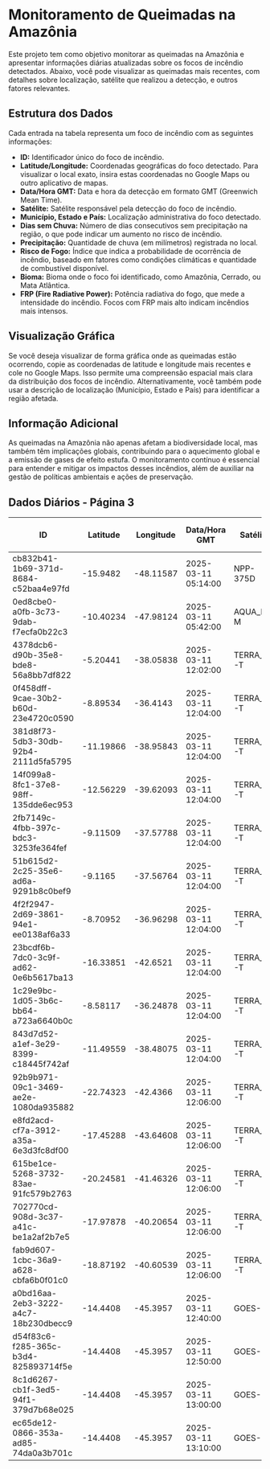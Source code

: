 # Monitoramento de Queimadas na Amazônia

Este projeto tem como objetivo monitorar as queimadas na Amazônia e apresentar informações diárias atualizadas sobre os focos de incêndio detectados. Abaixo, você pode visualizar as queimadas mais recentes, com detalhes sobre localização, satélite que realizou a detecção, e outros fatores relevantes.

## Estrutura dos Dados

Cada entrada na tabela representa um foco de incêndio com as seguintes informações:

- **ID:** Identificador único do foco de incêndio.
- **Latitude/Longitude:** Coordenadas geográficas do foco detectado. Para visualizar o local exato, insira estas coordenadas no Google Maps ou outro aplicativo de mapas.
- **Data/Hora GMT:** Data e hora da detecção em formato GMT (Greenwich Mean Time).
- **Satélite:** Satélite responsável pela detecção do foco de incêndio.
- **Município, Estado e País:** Localização administrativa do foco detectado.
- **Dias sem Chuva:** Número de dias consecutivos sem precipitação na região, o que pode indicar um aumento no risco de incêndio.
- **Precipitação:** Quantidade de chuva (em milímetros) registrada no local.
- **Risco de Fogo:** Índice que indica a probabilidade de ocorrência de incêndio, baseado em fatores como condições climáticas e quantidade de combustível disponível.
- **Bioma:** Bioma onde o foco foi identificado, como Amazônia, Cerrado, ou Mata Atlântica.
- **FRP (Fire Radiative Power):** Potência radiativa do fogo, que mede a intensidade do incêndio. Focos com FRP mais alto indicam incêndios mais intensos.

## Visualização Gráfica

Se você deseja visualizar de forma gráfica onde as queimadas estão ocorrendo, copie as coordenadas de latitude e longitude mais recentes e cole no Google Maps. Isso permite uma compreensão espacial mais clara da distribuição dos focos de incêndio. Alternativamente, você também pode usar a descrição de localização (Município, Estado e País) para identificar a região afetada.

## Informação Adicional

As queimadas na Amazônia não apenas afetam a biodiversidade local, mas também têm implicações globais, contribuindo para o aquecimento global e a emissão de gases de efeito estufa. O monitoramento contínuo é essencial para entender e mitigar os impactos desses incêndios, além de auxiliar na gestão de políticas ambientais e ações de preservação.

## Dados Diários - Página 3

| ID | Latitude | Longitude | Data/Hora GMT | Satélite | Município | Estado | País | Município ID | Estado ID | País ID | Dias sem Chuva | Precipitação | Risco de Fogo | Bioma | FRP |
|----|----------|-----------|---------------|----------|-----------|--------|------|--------------|-----------|---------|----------------|--------------|----------------|-------|-----|
| cb832b41-1b69-371d-8684-c52baa4e97fd | -15.9482 | -48.11587 | 2025-03-11 05:14:00 | NPP-375D | BRASÍLIA | DISTRITO FEDERAL | Brasil | 5300108 | 53 | 33 | nan | nan | nan | Cerrado | 1.9 |
| 0ed8cbe0-a0fb-3c73-9dab-f7ecfa0b22c3 | -10.40234 | -47.98124 | 2025-03-11 05:42:00 | AQUA_M-M | MONTE DO CARMO | TOCANTINS | Brasil | 1713601 | 17 | 33 | nan | nan | nan | Cerrado | 7.3 |
| 4378dcb6-d90b-35e8-bde8-56a8bb7df822 | -5.20441 | -38.05838 | 2025-03-11 12:02:00 | TERRA_M-T | TABULEIRO DO NORTE | CEARÁ | Brasil | 2313104 | 23 | 33 | nan | nan | nan | Caatinga | 4.4 |
| 0f458dff-9cae-30b2-b60d-23e4720c0590 | -8.89534 | -36.4143 | 2025-03-11 12:04:00 | TERRA_M-T | SÃO JOÃO | PERNAMBUCO | Brasil | 2613206 | 26 | 33 | nan | nan | nan | Mata Atlântica | 10.3 |
| 381d8f73-5db3-30db-92b4-2111d5fa5795 | -11.19866 | -38.95843 | 2025-03-11 12:04:00 | TERRA_M-T | ARACI | BAHIA | Brasil | 2902104 | 29 | 33 | nan | nan | nan | Caatinga | 21.9 |
| 14f099a8-8fc1-37e8-98ff-135dde6ec953 | -12.56229 | -39.62093 | 2025-03-11 12:04:00 | TERRA_M-T | RAFAEL JAMBEIRO | BAHIA | Brasil | 2925956 | 29 | 33 | nan | nan | nan | Caatinga | 14.2 |
| 2fb7149c-4fbb-397c-bdc3-3253fe364fef | -9.11509 | -37.57788 | 2025-03-11 12:04:00 | TERRA_M-T | CANAPI | ALAGOAS | Brasil | 2701605 | 27 | 33 | nan | nan | nan | Caatinga | 20.8 |
| 51b615d2-2c25-35e6-ad6a-9291b8c0bef9 | -9.1165 | -37.56764 | 2025-03-11 12:04:00 | TERRA_M-T | CANAPI | ALAGOAS | Brasil | 2701605 | 27 | 33 | nan | nan | nan | Caatinga | 40.3 |
| 4f2f2947-2d69-3861-94e1-ee0138af6a33 | -8.70952 | -36.96298 | 2025-03-11 12:04:00 | TERRA_M-T | PEDRA | PERNAMBUCO | Brasil | 2610806 | 26 | 33 | nan | nan | nan | Caatinga | 5.7 |
| 23bcdf6b-7dc0-3c9f-ad62-0e6b5617ba13 | -16.33851 | -42.6521 | 2025-03-11 12:04:00 | TERRA_M-T | GRÃO MOGOL | MINAS GERAIS | Brasil | 3127800 | 31 | 33 | nan | nan | nan | Cerrado | 7.5 |
| 1c29e9bc-1d05-3b6c-bb64-a723a6640b0c | -8.58117 | -36.24878 | 2025-03-11 12:04:00 | TERRA_M-T | IBIRAJUBA | PERNAMBUCO | Brasil | 2606705 | 26 | 33 | nan | nan | nan | Caatinga | 15.6 |
| 843d7d52-a1ef-3e29-8399-c18445f742af | -11.49559 | -38.48075 | 2025-03-11 12:04:00 | TERRA_M-T | OLINDINA | BAHIA | Brasil | 2923100 | 29 | 33 | nan | nan | nan | Caatinga | 30.5 |
| 92b9b971-09c1-3469-ae2e-1080da935882 | -22.74323 | -42.4366 | 2025-03-11 12:06:00 | TERRA_M-T | ARARUAMA | RIO DE JANEIRO | Brasil | 3300209 | 33 | 33 | nan | nan | nan | Mata Atlântica | 7.1 |
| e8fd2acd-cf7a-3912-a35a-6e3d3fc8df00 | -17.45288 | -43.64608 | 2025-03-11 12:06:00 | TERRA_M-T | OLHOS-D'ÁGUA | MINAS GERAIS | Brasil | 3145455 | 31 | 33 | nan | nan | nan | Cerrado | 8.4 |
| 615be1ce-5268-3732-83ae-91fc579b2763 | -20.24581 | -41.46326 | 2025-03-11 12:06:00 | TERRA_M-T | IBATIBA | ESPÍRITO SANTO | Brasil | 3202454 | 32 | 33 | nan | nan | nan | Mata Atlântica | 9.4 |
| 702770cd-908d-3c37-a41c-be1a2af2b7e5 | -17.97878 | -40.20654 | 2025-03-11 12:06:00 | TERRA_M-T | MUCURI | BAHIA | Brasil | 2922003 | 29 | 33 | nan | nan | nan | Mata Atlântica | 7.9 |
| fab9d607-1cbc-36a9-a628-cbfa6b0f01c0 | -18.87192 | -40.60539 | 2025-03-11 12:06:00 | TERRA_M-T | NOVA VENÉCIA | ESPÍRITO SANTO | Brasil | 3203908 | 32 | 33 | nan | nan | nan | Mata Atlântica | 6.4 |
| a0bd16aa-2eb3-3222-a4c7-18b230dbecc9 | -14.4408 | -45.3957 | 2025-03-11 12:40:00 | GOES-16 | COCOS | BAHIA | Brasil | 2908101 | 29 | 33 | nan | nan | nan | Cerrado | 97.0 |
| d54f83c6-f285-365c-b3d4-825893714f5e | -14.4408 | -45.3957 | 2025-03-11 12:50:00 | GOES-16 | COCOS | BAHIA | Brasil | 2908101 | 29 | 33 | nan | nan | nan | Cerrado | 105.2 |
| 8c1d6267-cb1f-3ed5-94f1-379d7b68e025 | -14.4408 | -45.3957 | 2025-03-11 13:00:00 | GOES-16 | COCOS | BAHIA | Brasil | 2908101 | 29 | 33 | nan | nan | nan | Cerrado | 143.4 |
| ec65de12-0866-353a-ad85-74da0a3b701c | -14.4408 | -45.3957 | 2025-03-11 13:10:00 | GOES-16 | COCOS | BAHIA | Brasil | 2908101 | 29 | 33 | nan | nan | nan | Cerrado | 144.6 |


